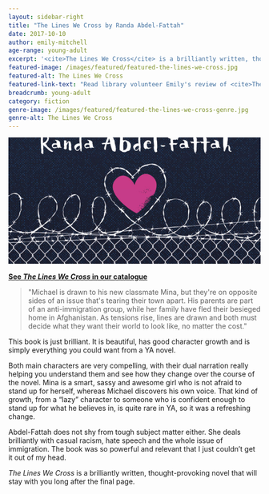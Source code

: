 ```yaml
---
layout: sidebar-right
title: "The Lines We Cross by Randa Abdel-Fattah"
date: 2017-10-10
author: emily-mitchell
age-range: young-adult
excerpt: '<cite>The Lines We Cross</cite> is a brilliantly written, thought-provoking novel that will stay with you long after the final page.'
featured-image: /images/featured/featured-the-lines-we-cross.jpg
featured-alt: The Lines We Cross
featured-link-text: "Read library volunteer Emily's review of <cite>The Lines We Cross</cite>, by Karen Abdel-Fattah."
breadcrumb: young-adult
category: fiction
genre-image: /images/featured/featured-the-lines-we-cross-genre.jpg
genre-alt: The Lines We Cross
---
```


![The Lines We Cross](/images/featured/featured-the-lines-we-cross.jpg)

**[See <cite>The Lines We Cross</cite> in our catalogue](https://suffolk.spydus.co.uk/cgi-bin/spydus.exe/ENQ/OPAC/BIBENQ?BRN=2142374)**

> "Michael is drawn to his new classmate Mina, but they're on opposite sides of an issue that's tearing their town apart. His parents are part of an anti-immigration group, while her family have fled their besieged home in Afghanistan. As tensions rise, lines are drawn and both must decide what they want their world to look like, no matter the cost."

This book is just brilliant. It is beautiful, has good character growth and is simply everything you could want from a YA novel.

Both main characters are very compelling, with their dual narration really helping you understand them and see how they change over the course of the novel. Mina is a smart, sassy and awesome girl who is not afraid to stand up for herself, whereas Michael discovers his own voice. That kind of growth, from a “lazy” character to someone who is confident enough to stand up for what he believes in, is quite rare in YA, so it was a refreshing change.

Abdel-Fattah does not shy from tough subject matter either. She deals brilliantly with casual racism, hate speech and the whole issue of immigration. The book was so powerful and relevant that I just couldn’t get it out of my head.

<cite>The Lines We Cross</cite> is a brilliantly written, thought-provoking novel that will stay with you long after the final page.
